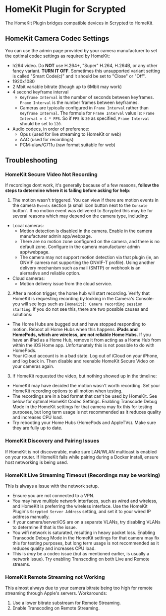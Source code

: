 # HomeKit Plugin for Scrypted

The HomeKit Plugin bridges compatible devices in Scrypted to HomeKit.

## HomeKit Camera Codec Settings

You can use the admin page provided by your camera manufacturer to set the optimal codec settings as required by HomeKit:

* h264 video. Do **NOT** use H.264+, "Super" H.264, H.264B, or any other fancy variant. **TURN IT OFF**. Sometimes this unsupported variant setting is called "Smart Code(c)" and it should be set to "Close" or "Off".
* 1920x1080
* 2 Mbit variable bitrate (though up to 6Mbit may work)
* 4 second keyframe interval
  * `Keyframe Interval` is the number of seconds between keyframes. `Frame Interval` is the number frames between keyframes.
  * Cameras are typically configured in `Frame Interval` rather than `Keyframe Interval`. The formula for `Frame Interval` value is: `Frame Interval = 4 * FPS`. So if `FPS` is `30` as specified, `Frame Interval` should be set to `120`.
* Audio codecs, in order of preference:
  * Opus (used for live streaming to HomeKit or web)
  * AAC (used for recordings)
  * PCM-ulaw/G711u (raw format suitable for web)

## Troubleshooting

### HomeKit Secure Video Not Recording

If recordings dont work, it's generally because of a few reasons, **follow the steps to determine where it is failing before asking for help**:

1) The motion wasn't triggered. You can view if there are motion events in the camera `Events` section (a small icon button next to the `Console` button`. If no motion event was delivered to Scrypted this may be for several reasons which may depend on the camera type, including:
  * Local cameras:
    * Motion detection is disabled in the camera. Enable in the camera manufacturer admin app/webpage.
    * There are no motion zone configured on the camera, and there is no default zone. Configure in the camera manufacturer admin app/webpage.
    * The camera may not support motion detection via that plugin (ie, an ONVIF camera not supporting the ONVIF-T profile). Using another delivery mechanism such as mail (SMTP) or webhook is an alernative and reliable option.
  * Cloud cameras:
    * Motion delivery issue from the cloud service.

2) After a motion trigger, the home hub will start recording. Verify that HomeKit is requesting recording by looking in the Camera's Console: you will see logs such as `[HomeKit]: Camera recording session starting`. If you do not see this, there are two possible causes and solutions:
  * The Home Hubs are bugged out and have stopped responding to motion. Reboot all Home Hubs when this happens. **iPads and HomePods, which are wireless, are not reliable Home Hubs.** If you have an iPad as a Home Hub, remove it from acting as a Home Hub from within the iOS Home app. Unfortunately this is not possible to do with HomePods.
  * Your iCloud account is in a bad state. Log out of iCloud on your iPhone, and log back in. Then disable and reenable HomeKit Secure Video on your cameras again.

3) If HomeKit requested the video, but nothing showed up in the timeline:
  * HomeKit may have decided the motion wasn't worth recording. Set your HomeKit recording options to all motion when testing.
  * The recordings are in a bad format that can't be used by HomeKit. See below for optimal HomeKit Codec Settings. Enabling Transcode Debug Mode in the HomeKit settings for that camera may fix this for testing purposes, but long term usage is not recommended as it reduces quality and increases CPU load.
  * Try rebooting your Home Hubs (HomePods and AppleTVs). Make sure they are fully up to date.

### HomeKit Discovery and Pairing Issues

If HomeKit is not discoverable, make sure LAN/WLAN multicast is enabled on your router.
If HomeKit fails while pairing during a Docker install, ensure host networking is being used.

### HomeKit Live Streaming Timeout (Recordings may be working)

This is always a issue with the network setup. 
  * Ensure you are not connected to a VPN.
  * You may have multiple network interfaces, such as wired and wireless, and HomeKit is preferring the wireless interface. Use the HomeKit Plugin's `Scrypted Server Address` setting, and set it to your wired IP address manually.
  * If your camera/server/iOS are on a separate VLANs, try disabling VLANs to determine if that is the issue.
  * You wifi network is saturated, resulting in heavy packet loss. Enabling Transcode Debug Mode in the HomeKit settings for that camera may fix this for testing purposes, but long term usage is not recommended as it reduces quality and increases CPU load.
  * This is *may* be a codec issue (but as mentioned earlier, is usually a network issue). Try enabling Transcoding on both Live and Remote streams.

### HomeKit Remote Streaming not Working

This almost always due to your camera bitrate being too high for remote streaming through Apple's servers. Workarounds:
1) Use a lower bitrate substream for Remote Streaming.
2) Enable Transcoding on Remote Streaming.
